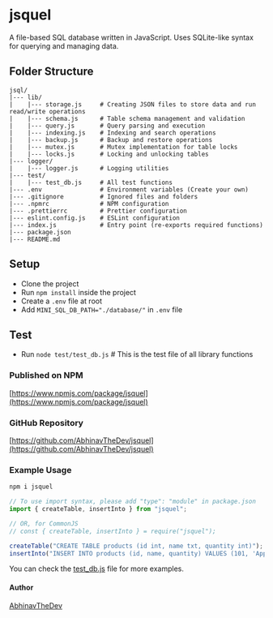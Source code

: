 # jsquel

A file-based SQL database written in JavaScript. Uses SQLite-like syntax for querying and managing data.

## Folder Structure

```plaintext
jsql/
|--- lib/
|    |--- storage.js     # Creating JSON files to store data and run read/write operations
|    |--- schema.js      # Table schema management and validation
|    |--- query.js       # Query parsing and execution
|    |--- indexing.js    # Indexing and search operations
|    |--- backup.js      # Backup and restore operations
|    |--- mutex.js       # Mutex implementation for table locks
|    |--- locks.js       # Locking and unlocking tables
|--- logger/
|    |--- logger.js      # Logging utilities
|--- test/
|    |--- test_db.js     # All test functions
|--- .env                # Environment variables (Create your own)
|--- .gitignore          # Ignored files and folders
|--- .npmrc              # NPM configuration
|--- .prettierrc         # Prettier configuration
|--- eslint.config.js    # ESLint configuration
|--- index.js            # Entry point (re-exports required functions)
|--- package.json
|--- README.md
```

## Setup

- Clone the project
- Run `npm install` inside the project
- Create a `.env` file at root
- Add `MINI_SQL_DB_PATH="./database/"` in `.env` file

## Test

- Run `node test/test_db.js` # This is the test file of all library functions

### Published on NPM

[https://www.npmjs.com/package/jsquel](https://www.npmjs.com/package/jsquel)

### GitHub Repository

[https://github.com/AbhinavTheDev/jsquel](https://github.com/AbhinavTheDev/jsquel)

### Example Usage

```bash
npm i jsquel
```

```javascript
// To use import syntax, please add "type": "module" in package.json
import { createTable, insertInto } from "jsquel";

// OR, for CommonJS
// const { createTable, insertInto } = require("jsquel");

createTable("CREATE TABLE products (id int, name txt, quantity int)");
insertInto("INSERT INTO products (id, name, quantity) VALUES (101, 'Apple', 10)");
```

You can check the [test_db.js](./test/test_db.js) file for more examples.

#### Author

[AbhinavTheDev](https://github.com/AbhinavTheDev)